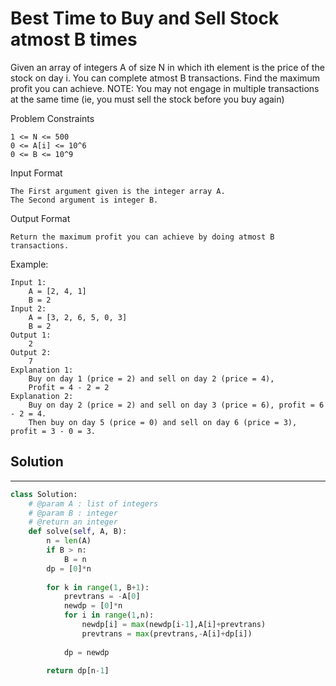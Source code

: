 <h1>Best Time to Buy and Sell Stock atmost B times</h1>

<p>
Given an array of integers A of size N in which ith element is the price of the stock on day i.
You can complete atmost B transactions.
Find the maximum profit you can achieve.
NOTE: You may not engage in multiple transactions at the same time (ie, you must sell the stock before you buy again)

Problem Constraints

    1 <= N <= 500
    0 <= A[i] <= 10^6
    0 <= B <= 10^9
Input Format

    The First argument given is the integer array A.
    The Second argument is integer B.
Output Format
    
    Return the maximum profit you can achieve by doing atmost B transactions.
Example:

    Input 1:
        A = [2, 4, 1]
        B = 2
    Input 2:
        A = [3, 2, 6, 5, 0, 3]
        B = 2
    Output 1:
        2
    Output 2:
        7
    Explanation 1:
        Buy on day 1 (price = 2) and sell on day 2 (price = 4), 
        Profit = 4 - 2 = 2
    Explanation 2:
        Buy on day 2 (price = 2) and sell on day 3 (price = 6), profit = 6 - 2 = 4.
        Then buy on day 5 (price = 0) and sell on day 6 (price = 3), profit = 3 - 0 = 3.
<h2>Solution</h2>

***

```python
class Solution:
    # @param A : list of integers
    # @param B : integer
    # @return an integer
    def solve(self, A, B):
        n = len(A)
        if B > n:
            B = n
        dp = [0]*n
    
        for k in range(1, B+1): 
            prevtrans = -A[0]
            newdp = [0]*n
            for i in range(1,n):
                newdp[i] = max(newdp[i-1],A[i]+prevtrans)
                prevtrans = max(prevtrans,-A[i]+dp[i])
                
            dp = newdp
            
        return dp[n-1]
```

